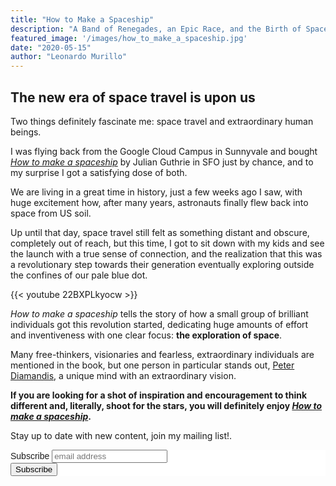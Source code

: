```yaml
---
title: "How to Make a Spaceship"
description: "A Band of Renegades, an Epic Race, and the Birth of Spaceflight"
featured_image: '/images/how_to_make_a_spaceship.jpg'
date: "2020-05-15"
author: "Leonardo Murillo"
---
```

## The new era of space travel is upon us

Two things definitely fascinate me: space travel and extraordinary human beings.

I was flying back from the Google Cloud Campus in Sunnyvale and bought [_How to make a spaceship_](https://amzn.to/3envQkz) by Julian Guthrie in SFO just by chance, and to my surprise I got a satisfying dose of both.

We are living in a great time in history, just a few weeks ago I saw, with huge excitement how, after many years, astronauts finally flew back into space from US soil. 

Up until that day, space travel still felt as something distant and obscure, completely out of reach, but this time, I got to sit down with my kids and see the launch with a true sense of connection, and the realization that this was a revolutionary step towards their generation eventually exploring outside the confines of our pale blue dot.

{{< youtube 22BXPLkyocw >}}

_How to make a spaceship_ tells the story of how a small group of brilliant individuals got this revolution started, dedicating huge amounts of effort and inventiveness with one clear focus: **the exploration of space**.

Many free-thinkers, visionaries and fearless, extraordinary individuals are mentioned in the book, but one person in particular stands out, [Peter Diamandis](https://en.wikipedia.org/wiki/Peter_Diamandis), a unique mind with an extraordinary vision.

**If you are looking for a shot of inspiration and encouragement to think different and, literally, shoot for the stars, you will definitely enjoy [_How to make a spaceship_](https://amzn.to/3envQkz).**

Stay up to date with new content, join my mailing list!.

<!-- Begin Mailchimp Signup Form -->
<link href="//cdn-images.mailchimp.com/embedcode/horizontal-slim-10_7.css" rel="stylesheet" type="text/css">
<style type="text/css">
	#mc_embed_signup{background:#fff; clear:left; font:14px Helvetica,Arial,sans-serif; width:100%;}
	/* Add your own Mailchimp form style overrides in your site stylesheet or in this style block.
	   We recommend moving this block and the preceding CSS link to the HEAD of your HTML file. */
</style>
<div id="mc_embed_signup">
<form action="https://murillodigital.us10.list-manage.com/subscribe/post?u=c12ff1afa71003663de3762cc&amp;id=4cff0f72fe" method="post" id="mc-embedded-subscribe-form" name="mc-embedded-subscribe-form" class="validate" target="_blank" novalidate>
    <div id="mc_embed_signup_scroll">
	<label for="mce-EMAIL">Subscribe</label>
	<input type="email" value="" name="EMAIL" class="email" id="mce-EMAIL" placeholder="email address" required>
    <!-- real people should not fill this in and expect good things - do not remove this or risk form bot signups-->
    <div style="position: absolute; left: -5000px;" aria-hidden="true"><input type="text" name="b_c12ff1afa71003663de3762cc_4cff0f72fe" tabindex="-1" value=""></div>
    <div class="clear"><input type="submit" value="Subscribe" name="subscribe" id="mc-embedded-subscribe" class="button"></div>
    </div>
</form>
</div>

<!--End mc_embed_signup-->
